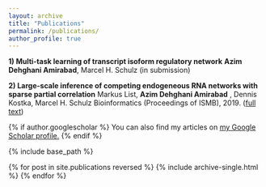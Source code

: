 ```yaml
---
layout: archive
title: "Publications"
permalink: /publications/
author_profile: true
---
```


 **1) Multi-task learning of transcript isoform regulatory network**
**Azim Dehghani Amirabad**, Marcel H. Schulz (in submission)
 
**2) Large-scale inference of competing endogeneous RNA networks with sparse partial correlation**
Markus List, **Azim Dehghani Amirabad** , Dennis Kostka, Marcel H. Schulz
Bioinformatics (Proceedings of ISMB), 2019. ([full text](https://academic.oup.com/bioinformatics/article/35/14/i596/5529172)) 
 

{% if author.googlescholar %}
  You can also find my articles on <u><a href="{{author.googlescholar}}">my Google Scholar profile</a>.</u>
{% endif %}

{% include base_path %}

{% for post in site.publications reversed %}
  {% include archive-single.html %}
{% endfor %}
